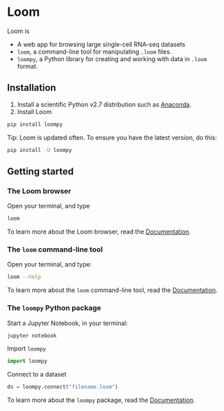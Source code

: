 # Loom

Loom is 

* A web app for browsing large single-cell RNA-seq datasets
* `loom`, a command-line tool for manipulating `.loom` files. 
* `loompy`, a Python library for creating and working with data in `.loom` format.


## Installation

1. Install a scientific Python v2.7 distribution such as [Anaconda](https://www.continuum.io/downloads).
2. Install Loom 

```bash
pip install loompy
```

Tip: Loom is updated often. To ensure you have the latest version, do this:

```bash
pip install -U loompy
```

## Getting started

### The Loom browser

Open your terminal, and type

```bash
loom
```

To learn more about the Loom browser, read the [Documentation](docs/loom_browser.md).

### The `loom` command-line tool

Open your terminal, and type:

```bash
loom --help
```

To learn more about the `loom` command-line tool, read the [Documentation](docs/loom_cmd.md).

### The `loompy` Python package

Start a Jupyter Notebook, in your terminal:

```python
jupyter notebook
```

Import `loompy`

```python
import loompy
```

Connect to a dataset

```python
ds = loompy.connect("filename.loom")
```

To learn more about the `loompy` package, read the [Documentation](docs/loompy.md).

